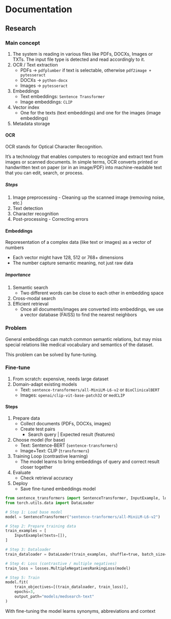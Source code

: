 # Documentation

## Research

### Main concept

1. The system is reading in various files like PDFs, DOCXs, Images or TXTs. The input file type is detected and read accordingly to it.
2. OCR / Text extraction
    - PDFs -> `pdfplumber` if text is selectable, otherwise `pdf2image + pytesseract`
    - DOCXs -> `python-docx`
    - Images -> `pytesseract`
3. Embeddings
    - Text embeddings: `Sentence Transformer`
    - Image embeddings: `CLIP`
4. Vector index
    - One for the texts (text embeddings) and one for the images (image embeddings)
5. Metadata storage

#### OCR

OCR stands for Optical Character Recognition.

It’s a technology that enables computers to recognize and extract text from images or scanned documents. In simple terms, OCR converts printed or handwritten text on paper (or in an image/PDF) into machine-readable text that you can edit, search, or process.

##### Steps

1. Image preprocessing - Cleaning up the scanned image (removing noise, etc.)
2. Text detection
3. Character recognition
4. Post-processing - Correcting errors

#### Embeddings

Reporesentation of a complex data (like text or images) as a vector of numbers

- Each vector might have 128, 512 or 768+ dimensions
- The number capture semantic meaning, not just raw data

##### Importance

1. Semantic search
    - Two different words can be close to each other in embedding space
2. Cross-modal search
3. Efficient retrieval
    - Once all documents/images are converted into embeddings, we use a vector database (FAISS) to find the nearest neighbors

### Problem

General embeddings can match common semantic relations, but may miss special relations like medical vocabulary and semantics of the dataset.

This problem can be solved by fune-tuning.

### Fine-tune

1. From scratch: expensive, needs large dataset
2. Domain-adapt existing models
    - Text: `sentence-transformers/all-MiniLM-L6-v2` or `BioClinicalBERT`
    - Images: `openai/clip-vit-base-patch32` or `medCLIP`

#### Steps

1. Prepare data
    - Collect documents (PDFs, DOCXs, images)
    - Create test pairs
        - Search query | Expected result (features)
2. Choose model (for base)
    - Text: Sentence-BERT (`sentence-transformers`)
    - Image+Text: CLIP (`transformers`)
3. Training Loop (contrastive learning)
    - The model learns to bring embeddings of query and correct result closer together
4. Evaluate
    - Check retrieval accuracy
5. Deploy
    - Save fine-tuned embeddings model

```python
from sentence_transformers import SentenceTransformer, InputExample, losses
from torch.utils.data import DataLoader

# Step 1: Load base model
model = SentenceTransformer("sentence-tranformers/all-MiniLM-L6-v2")

# Step 2: Prepare training data
train_examples = [
    InputExample(texts=[]),
]

# Step 3: Dataloader
train_dataloader = DataLoader(train_examples, shuffle=true, batch_size=4)

# Step 4: Loss (contrastive / multiple negatives)
train_loss = losses.MultipleNegativesRankingLoss(model)

# Step 5: Train
model.fit(
    train_objectives=[(train_dataloader, train_loss)],
    epochs=3,
    output_path="models/medsearch-text"
)
```

With fine-tuning the model learns synonyms, abbreviations and context